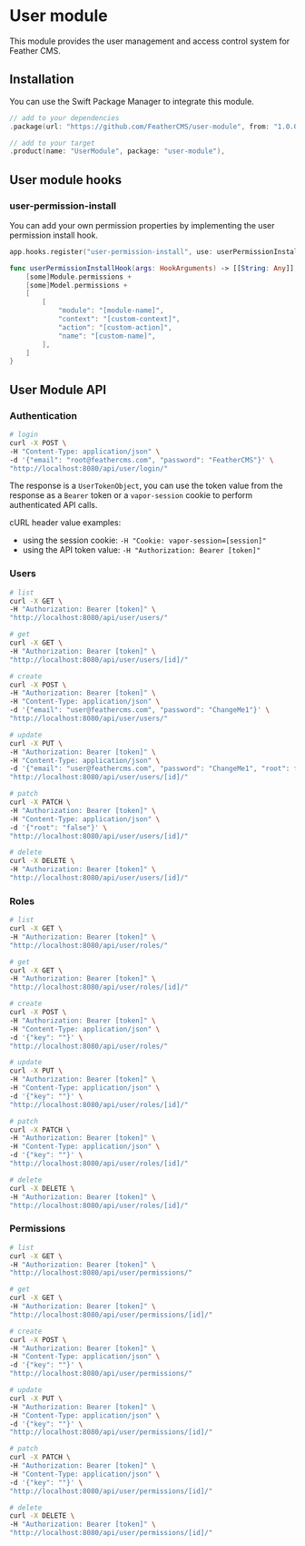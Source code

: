 # User module

This module provides the user management and access control system for Feather CMS.

## Installation

You can use the Swift Package Manager to integrate this module.

```swift
// add to your dependencies 
.package(url: "https://github.com/FeatherCMS/user-module", from: "1.0.0-beta"),

// add to your target
.product(name: "UserModule", package: "user-module"),
```

## User module hooks

### user-permission-install

You can add your own permission properties by implementing the user permission install hook.

```swift
app.hooks.register("user-permission-install", use: userPermissionInstallHook)

func userPermissionInstallHook(args: HookArguments) -> [[String: Any]] {
    [some]Module.permissions + 
    [some]Model.permissions +
    [
        [
            "module": "[module-name]",
            "context": "[custom-context]",
            "action": "[custom-action]",
            "name": "[custom-name]",
        ],
    ]
}
```

## User Module API

### Authentication

```sh
# login
curl -X POST \
-H "Content-Type: application/json" \
-d '{"email": "root@feathercms.com", "password": "FeatherCMS"}' \
"http://localhost:8080/api/user/login/"
```
The response is a `UserTokenObject`, you can use the token value from the response as a `Bearer` token or a `vapor-session` cookie to perform authenticated API calls.

cURL header value examples: 
- using the session cookie: `-H "Cookie: vapor-session=[session]"`
- using the API token value: `-H "Authorization: Bearer [token]"`

### Users

```sh
# list
curl -X GET \
-H "Authorization: Bearer [token]" \
"http://localhost:8080/api/user/users/"

# get
curl -X GET \
-H "Authorization: Bearer [token]" \
"http://localhost:8080/api/user/users/[id]/"

# create
curl -X POST \
-H "Authorization: Bearer [token]" \
-H "Content-Type: application/json" \
-d '{"email": "user@feathercms.com", "password": "ChangeMe1"}' \
"http://localhost:8080/api/user/users/"

# update
curl -X PUT \
-H "Authorization: Bearer [token]" \
-H "Content-Type: application/json" \
-d '{"email": "user@feathercms.com", "password": "ChangeMe1", "root": false}' \
"http://localhost:8080/api/user/users/[id]/"

# patch
curl -X PATCH \
-H "Authorization: Bearer [token]" \
-H "Content-Type: application/json" \
-d '{"root": "false"}' \
"http://localhost:8080/api/user/users/[id]/"

# delete
curl -X DELETE \
-H "Authorization: Bearer [token]" \
"http://localhost:8080/api/user/users/[id]/"
```

### Roles

```sh
# list
curl -X GET \
-H "Authorization: Bearer [token]" \
"http://localhost:8080/api/user/roles/"

# get
curl -X GET \
-H "Authorization: Bearer [token]" \
"http://localhost:8080/api/user/roles/[id]/"

# create
curl -X POST \
-H "Authorization: Bearer [token]" \
-H "Content-Type: application/json" \
-d '{"key": ""}' \
"http://localhost:8080/api/user/roles/"

# update
curl -X PUT \
-H "Authorization: Bearer [token]" \
-H "Content-Type: application/json" \
-d '{"key": ""}' \
"http://localhost:8080/api/user/roles/[id]/"

# patch
curl -X PATCH \
-H "Authorization: Bearer [token]" \
-H "Content-Type: application/json" \
-d '{"key": ""}' \
"http://localhost:8080/api/user/roles/[id]/"

# delete
curl -X DELETE \
-H "Authorization: Bearer [token]" \
"http://localhost:8080/api/user/roles/[id]/"
```

### Permissions

```sh
# list
curl -X GET \
-H "Authorization: Bearer [token]" \
"http://localhost:8080/api/user/permissions/"

# get
curl -X GET \
-H "Authorization: Bearer [token]" \
"http://localhost:8080/api/user/permissions/[id]/"

# create
curl -X POST \
-H "Authorization: Bearer [token]" \
-H "Content-Type: application/json" \
-d '{"key": ""}' \
"http://localhost:8080/api/user/permissions/"

# update
curl -X PUT \
-H "Authorization: Bearer [token]" \
-H "Content-Type: application/json" \
-d '{"key": ""}' \
"http://localhost:8080/api/user/permissions/[id]/"

# patch
curl -X PATCH \
-H "Authorization: Bearer [token]" \
-H "Content-Type: application/json" \
-d '{"key": ""}' \
"http://localhost:8080/api/user/permissions/[id]/"

# delete
curl -X DELETE \
-H "Authorization: Bearer [token]" \
"http://localhost:8080/api/user/permissions/[id]/"
```
